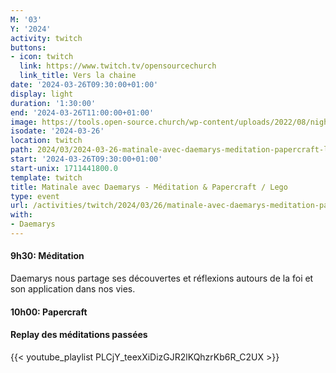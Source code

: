 ```yaml
---
M: '03'
Y: '2024'
activity: twitch
buttons:
- icon: twitch
  link: https://www.twitch.tv/opensourcechurch
  link_title: Vers la chaine
date: '2024-03-26T09:30:00+01:00'
display: light
duration: '1:30:00'
end: '2024-03-26T11:00:00+01:00'
image: https://tools.open-source.church/wp-content/uploads/2022/08/night-sky-osc-noms-de-dieu.jpg
isodate: '2024-03-26'
location: twitch
path: 2024/03/2024-03-26-matinale-avec-daemarys-meditation-papercraft-lego.md
start: '2024-03-26T09:30:00+01:00'
start-unix: 1711441800.0
template: twitch
title: Matinale avec Daemarys - Méditation & Papercraft / Lego
type: event
url: /activities/twitch/2024/03/26/matinale-avec-daemarys-meditation-papercraft-lego
with:
- Daemarys
---
```

#### 9h30: Méditation



Daemarys nous partage ses découvertes et réflexions autours de la foi et son application dans nos vies.

#### 10h00: Papercraft


#### Replay des méditations passées

{{< youtube_playlist PLCjY_teexXiDizGJR2lKQhzrKb6R_C2UX >}}